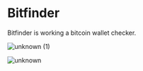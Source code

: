 # Bitfinder

Bitfinder is working a bitcoin wallet checker.

![unknown (1)](https://user-images.githubusercontent.com/93740943/166315590-b1716131-8ba7-449f-8de7-94287122efbc.png)

![unknown](https://user-images.githubusercontent.com/93740943/166315381-b05251ff-125b-49c6-a777-0b0df3a61746.png)

